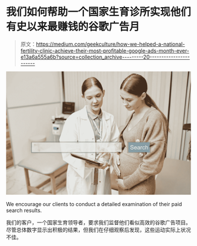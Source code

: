 # 我们如何帮助一个国家生育诊所实现他们有史以来最赚钱的谷歌广告月

> 原文：<https://medium.com/geekculture/how-we-helped-a-national-fertility-clinic-achieve-their-most-profitable-google-ads-month-ever-e13a6a555a6b?source=collection_archive---------20----------------------->

![](img/4728e64dfcc9a31bfb20f43d7b1136b2.png)

We encourage our clients to conduct a detailed examination of their paid search results.

我们的客户，一个国家生育领导者，要求我们监督他们看似高效的谷歌广告项目。尽管总体数字显示出积极的结果，但我们在仔细观察后发现，这些运动实际上状况不佳。